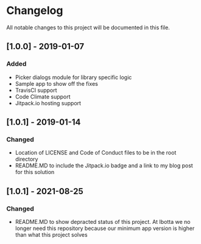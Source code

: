 # Changelog
All notable changes to this project will be documented in this file.

## [1.0.0] - 2019-01-07
### Added
- Picker dialogs module for library specific logic
- Sample app to show off the fixes
- TravisCI support
- Code Climate support
- Jitpack.io hosting support

## [1.0.1] - 2019-01-14
### Changed
- Location of LICENSE and Code of Conduct files to be in the root directory
- README.MD to include the Jitpack.io badge and a link to my blog post for this solution

## [1.0.1] - 2021-08-25
### Changed
- README.MD to show depracted status of this project. At Ibotta we no longer need this repository because our minimum app version is higher than what this project solves
